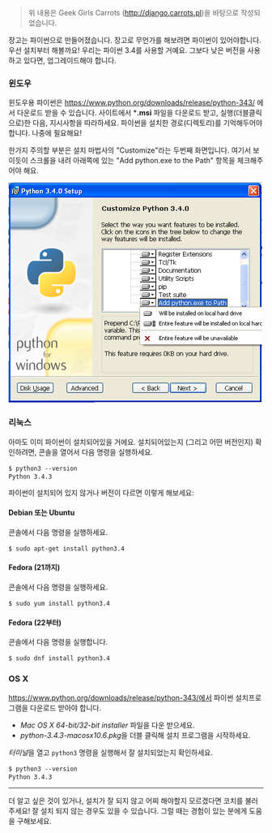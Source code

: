 > 위 내용은 Geek Girls Carrots (http://django.carrots.pl)을 바탕으로 작성되었습니다.

장고는 파이썬으로 만들어졌습니다. 장고로 무언가를 해보려면 파이썬이 있어야합니다. 우선 설치부터 해볼까요! 우리는 파이썬 3.4를 사용할 거예요. 그보다 낮은 버전을 사용하고 있다면, 업그레이드해야 합니다.

### 윈도우

윈도우용 파이썬은 https://www.python.org/downloads/release/python-343/ 에서 다운로드 받을 수 있습니다. 사이트에서 ***.msi** 파일을 다운로드 받고, 실행(더블클릭으로)한 다음, 지시사항을 따라하세요. 파이썬을 설치한 경로(디렉토리)를 기억해두어야 합니다. 나중에 필요해요!

한가지 주의할 부분은 설치 마법사의 "Customize"라는 두번째 화면입니다. 여기서 보이듯이 스크롤을 내려 아래쪽에 있는 "Add python.exe to the Path" 항목을 체크해주어야 해요.

![파이썬을 패쓰 (path)에 추가하는 것을 잊지 마세요.](../python_installation/images/add_python_to_windows_path.png)

### 리눅스

아마도 이미 파이썬이 설치되어있을 거에요. 설치되어있는지 (그리고 어떤 버전인지) 확인하려면, 콘솔을 열어서 다음 명령을 실행하세요.

    $ python3 --version
    Python 3.4.3


파이썬이 설치되어 있지 않거나 버전이 다르면 이렇게 해보세요:

#### Debian 또는 Ubuntu

콘솔에서 다음 명령을 실행하세요.

    $ sudo apt-get install python3.4


#### Fedora (21까지)

콘솔에서 다음 명령을 실행하세요.

    $ sudo yum install python3.4


#### Fedora (22부터)

콘솔에서 다음 명령을 실행합니다.

    $ sudo dnf install python3.4


### OS X

https://www.python.org/downloads/release/python-343/에서 파이썬 설치프로그램을 다운로드 받아야 합니다.

  * *Mac OS X 64-bit/32-bit installer* 파일을 다운 받으세요.
  * *python-3.4.3-macosx10.6.pkg*을 더블 클릭해 설치 프로그램을 시작하세요.

*터미널*을 열고 `python3` 명령을 실행해서 잘 설치되었는지 확인하세요.

    $ python3 --version
    Python 3.4.3


* * *

더 알고 싶은 것이 있거나, 설치가 잘 되지 않고 어찌 해야할지 모르겠다면 코치를 불러주세요! 잘 설치 되지 않는 경우도 있을 수 있습니다. 그럴 때는 경험이 있는 분에게 도움을 구해보세요.
